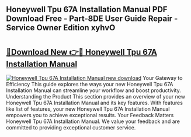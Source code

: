 ## Honeywell Tpu 67A Installation Manual PDF Download Free - Part-8DE User Guide Repair - Service Owner Edition xyhvO

# <h2><a href="http://bc60528.oget.top/?id=Honeywell+Tpu+67A+Installation+Manual">🔗Download New 👉🔴 Honeywell Tpu 67A Installation Manual</a></h2>

[![Honeywell Tpu 67A Installation Manual new download](https://i.imgur.com/5g1atiW.png)](http://bc60528.oget.top/?id=Honeywell+Tpu+67A+Installation+Manual)
Your Gateway to Efficiency This guide explores the ways your new Honeywell Tpu 67A Installation Manual can streamline your workflow and boost productivity. Understanding the Product This section provides an overview of your new Honeywell Tpu 67A Installation Manual and its key features. With features like list of features, your new Honeywell Tpu 67A Installation Manual empowers you to achieve exceptional results. Your Feedback Matters Honeywell Tpu 67A Installation Manual. We value your feedback and are committed to providing exceptional customer service.
